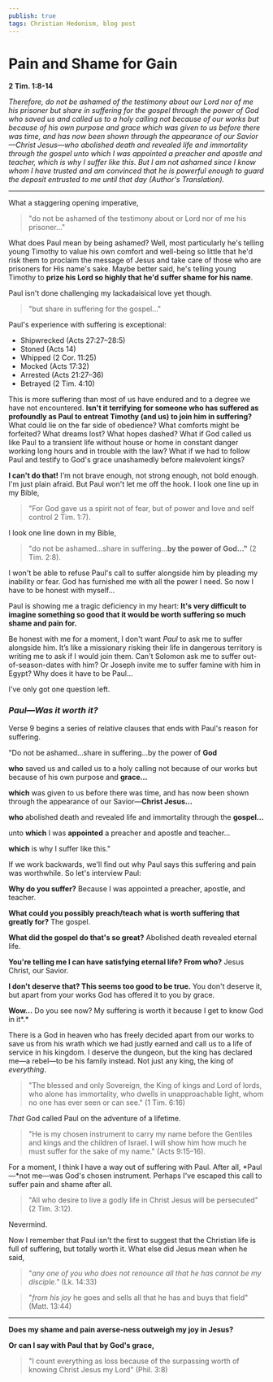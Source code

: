 ```yaml
---
publish: true
tags: Christian Hedonism, blog post
---
```

# Pain and Shame for Gain 

**2 Tim. 1:8-14**

*Therefore, do not be ashamed of the testimony about our Lord nor of me his prisoner but share in suffering for the gospel through the power of God who saved us and called us to a holy calling not because of our works but because of his own purpose and grace which was given to us before there was time, and has now been shown through the appearance of our Savior—Christ Jesus—who abolished death and revealed life and immortality through the gospel unto which I was appointed a preacher and apostle and teacher, which is why I suffer like this. But I am not ashamed since I know whom I have trusted and am convinced that he is powerful enough to guard the deposit entrusted to me until that day (Author's Translation).*

---

What a staggering opening imperative, 

> "do not be ashamed of the testimony about or Lord nor of me his prisoner..."

What does Paul mean by being ashamed? Well, most particularly he's telling young Timothy to value his own comfort and well-being so little that he'd risk them to proclaim the message of Jesus and take care of those who are prisoners for His name's sake. Maybe better said, he's telling young Timothy to **prize his Lord so highly that he'd suffer shame for his name**. 

Paul isn't done challenging my lackadaisical love yet though.

> "but share in suffering for the gospel..."

Paul's experience with suffering is exceptional: 

- Shipwrecked (Acts 27:27–28:5)
- Stoned (Acts 14)
- Whipped (2 Cor. 11:25)
- Mocked (Acts 17:32)
- Arrested (Acts 21:27–36)
- Betrayed (2 Tim. 4:10)

This is more suffering than most of us have endured and to a degree we have not encountered. **Isn't it terrifying for someone who has suffered as profoundly as Paul to entreat Timothy (and us) to join him in  suffering?** What could lie on the far side of obedience? What comforts might be forfeited? What dreams lost? What hopes dashed? What if God called us like Paul to a transient life without house or home in constant danger working long hours and in trouble with the law? What if we had to follow Paul and testify to God's grace unashamedly before malevolent kings? 

**I can't do that!** I'm not brave enough, not strong enough, not bold enough. I'm just plain afraid. But Paul won't let me off the hook. I look one line up in my Bible, 

> "For God gave us a spirit not of fear, but of power and love and self control 2 Tim. 1:7).

I look one line down in my Bible,

> "do not be ashamed...share in suffering...**by the power of God..."** (2 Tim. 2:8).

I won't be able to refuse Paul's call to suffer alongside him by pleading my inability or fear. God has furnished me with all the power I need. So now I have to be honest with myself... 

Paul is showing me a tragic deficiency in my heart: **It's very difficult to imagine something so good that it would be worth suffering so much shame and pain for.**

Be honest with me for a moment, I don't want *Paul* to ask me to suffer alongside him. It’s like a missionary risking their life in dangerous territory is writing me to ask if I would join them. Can't Solomon ask me to suffer out-of-season-dates with him? Or Joseph invite me to suffer famine with him in Egypt? Why does it have to be Paul...

I've only got one question left. 

### ***Paul—Was it worth it?***

Verse 9 begins a series of relative clauses that ends with Paul's reason for suffering. 

"Do not be ashamed...share in suffering...by the power of **God** 

**who** saved us and called us to a holy calling not because of our works but because of his own purpose and **grace...**

**which** was given to us before there was time, and has now been shown through the appearance of our Savior—**Christ Jesus...**

**who** abolished death and revealed life and immortality through the **gospel...**

unto **which** I was **appointed** a preacher and apostle and teacher...

**which** is why I suffer like this."

If we work backwards, we'll find out why Paul says this suffering and pain was worthwhile. So let's interview Paul:

**Why do you suffer?** Because I was appointed a preacher, apostle, and teacher.

**What could you possibly preach/teach what is worth suffering that greatly for?** The gospel.

**What did the gospel do that's so great?** Abolished death revealed eternal life.

**You're telling me I can have satisfying eternal life? From who?** Jesus Christ, our Savior.

**I don't deserve that? This seems too good to be true.** You don't deserve it, but apart from your works God has offered it to you by grace.

**Wow...** Do you see now? My suffering is worth it because I get to know God in it*.*

There is a God in heaven who has freely decided apart from our works to save us from his wrath which we had justly earned and call us to a life of service in his kingdom. I deserve the dungeon, but the king has declared me—a rebel—to be his family instead. Not just any king, the king of *everything*. 

> "The blessed and only Sovereign, the King of kings and Lord of lords, who alone has immortality, who dwells in unapproachable light, whom no one has ever seen or can see." (1 Tim. 6:16)

*That* God called Paul on the adventure of a lifetime.

> "He is my chosen instrument to carry my name before the Gentiles and kings and the children of Israel. I will show him how much he must suffer for the sake of my name." (Acts 9:15–16).

For a moment, I think I have a way out of suffering with Paul. After all, *Paul—*not me—was God's chosen instrument. Perhaps I've escaped this call to suffer pain and shame after all. 

> "All who desire to live a godly life in Christ Jesus will be persecuted" (2 Tim. 3:12).

Nevermind.

Now I remember that Paul isn't the first to suggest that the Christian life is full of suffering, but totally worth it. What else did Jesus mean when he said, 

> "*any one of you who does not renounce all that he has cannot be my disciple."* (Lk. 14:33)

> "*from his joy* he goes and sells all that he has and buys that field" (Matt. 13:44)

---

**Does my shame and pain averse-ness outweigh my joy in Jesus?** 

**Or can I say with Paul that by God's grace,**

> "I count everything as loss because of the surpassing worth of knowing Christ Jesus my Lord" (Phil. 3:8)